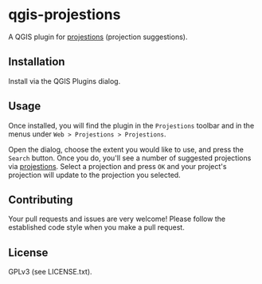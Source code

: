 # qgis-projestions

A QGIS plugin for [projestions](https://github.com/ebrelsford/projestions) (projection suggestions).

## Installation

Install via the QGIS Plugins dialog.

## Usage

Once installed, you will find the plugin in the `Projestions` toolbar and in the menus under `Web > Projestions > Projestions`.

Open the dialog, choose the extent you would like to use, and press the `Search` button. Once you do, you'll see a number of suggested projections via [projestions](https://github.com/ebrelsford/projestions). Select a projection and press `OK` and your project's projection will update to the projection you selected.

## Contributing

Your pull requests and issues are very welcome! Please follow the established code style when you make a pull request.

## License

GPLv3 (see LICENSE.txt).
